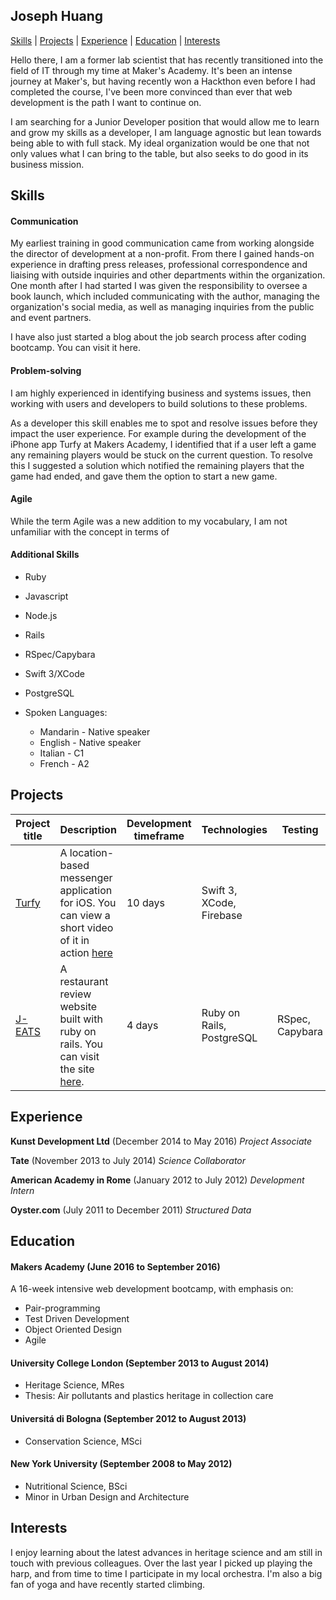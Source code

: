## Joseph Huang

[Skills](#skills) | [Projects](#projects) | [Experience](#experience) | [Education](#education) | [Interests](#interests)

Hello there, I am a former lab scientist that has recently transitioned into the field of IT through my time at Maker's Academy. It's been an intense journey at Maker's, but having recently won a Hackthon even before I had completed the course, I've been more convinced than ever that web development is the path I want to continue on.

I am searching for a Junior Developer position that would allow me to learn and grow my skills as a developer, I am language agnostic but lean towards being able to with full stack. My ideal organization would be one that not only values what I can bring to the table, but also seeks to do good in its business mission.

## Skills

#### Communication
My earliest training in good communication came from working alongside the director of development at a non-profit. From there I gained hands-on experience in drafting press releases, professional correspondence and liaising with outside inquiries and other departments within the organization. One month after I had started I was given the responsibility to oversee a book launch, which included communicating with the author, managing the organization's social media, as well as managing inquiries from the public and event partners.

I have also just started a blog about the job search process after coding bootcamp. You can visit it here.

#### Problem-solving

I am highly experienced in identifying business and systems issues, then working with users and developers to build solutions to these problems.

As a developer this skill enables me to spot and resolve issues before they impact the user experience. For example during the development of the iPhone app Turfy at Makers Academy, I identified that if a user left a game any remaining players would be stuck on the current question. To resolve this I suggested a solution which notified the remaining players that the game had ended, and gave them the option to start a new game.

#### Agile

While the term Agile was a new addition to my vocabulary, I am not unfamiliar with the concept in terms of

#### Additional Skills

- Ruby
- Javascript
- Node.js
- Rails
- RSpec/Capybara
- Swift 3/XCode
- PostgreSQL


- Spoken Languages:
  - Mandarin - Native speaker
  - English - Native speaker
  - Italian - C1
  - French - A2


## Projects

Project title  | Description  									| Development timeframe | Technologies | Testing
------------- | ------------------------------	| ------------- |------------- |---------
[Turfy](https://github.com/lawrencedawson/turfy) | A location-based messenger application for iOS. You can view a short video of it in action [here](https://www.youtube.com/watch?feature=player_embedded&v=16ccXqqh5W8)  | 10 days | Swift 3, XCode, Firebase
[J-EATS](https://github.com/ercekal/yelp) | A restaurant review website built with ruby on rails. You can visit the site [here](https://j-eats.herokuapp.com). | 4 days | Ruby on Rails, PostgreSQL | RSpec, Capybara


## Experience
**Kunst Development Ltd** (December 2014 to May 2016)
*Project Associate*

**Tate** (November 2013 to July 2014)
*Science Collaborator*

**American Academy in Rome** (January 2012 to July 2012)
*Development Intern*

**Oyster.com** (July 2011 to December 2011)
*Structured Data*

## Education

#### Makers Academy (June 2016 to September 2016)

A 16-week intensive web development bootcamp, with emphasis on:
- Pair-programming
- Test Driven Development
- Object Oriented Design
- Agile

#### University College London (September 2013 to August 2014)

- Heritage Science, MRes
- Thesis: Air pollutants and plastics heritage in collection care


#### Universitá di Bologna (September 2012 to August 2013)

- Conservation Science, MSci


#### New York University (September 2008 to May 2012)

- Nutritional Science, BSci
- Minor in Urban Design and Architecture


## Interests

I enjoy learning about the latest advances in heritage science and am still in touch with previous colleagues.
Over the last year I picked up playing the harp, and from time to time I participate in my local orchestra.
I'm also a big fan of yoga and have recently started climbing.
